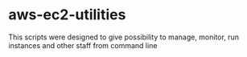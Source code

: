 aws-ec2-utilities
=================

This scripts were designed to give possibility to manage, monitor, run instances and other staff from command line
